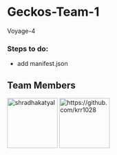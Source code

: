 # Geckos-Team-1
Voyage-4

### Steps to do:
* add manifest.json

## Team Members


[<img alt="shradhakatyal" src="https://avatars2.githubusercontent.com/u/30667031?s=400&v=4" width="117">](https://github.com/shradhakatyal)
[<img alt="https://github.com/krr1028" src="https://avatars2.githubusercontent.com/u/33223605?s=400&v=4" width="117">](https://github.com/https://github.com/krr1028)